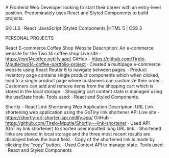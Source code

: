 A Frontend Web Developer looking to start their career with an entry-level position. Predominately uses  React and Styled Components to build projects. 

SKILLS 
∙ React |JavaScript |Styled Components |HTML 5 | CSS 3 

PERSONAL PROJECTS 

React E-commerce Coffee Shop Website 
Description: An e-commerce website for the Two 14 coffee shop 
Live site - https://two14coffee.netlify.app/ 
GitHub - https://github.com/Tirelo-Mputle/two14-coffee-portfolio-project 
∙ Created a multipage e-commerce website using React Router 6 to navigate between pages. ∙ Product inventory page contains single product components which when clicked, lead to a single  product page where customers can customize their order. 
∙ Customers can add and remove items from the shopping cart which is stored in the local storage. ∙ Shopping cart content state is managed using the useState hook. 
Tools used: 
∙ React and Styled Components. 

Shortly – React Link Shortening Web Application 
Description: URL Link shortening web application using the GoTiny link shortener API Live site - https://shortly-url-shorter-api.netlify.app/ 
GitHub - https://github.com/Tirelo-Mputle/Shortly---link-shortener 
∙ Used API (GoTiny link shortener) to shorten user inputted long URL link. 
∙ Shortened links are stored in local storage and the three most recent results are displayed below  the input field. 
∙ Copy of the shortened link is made by clicking the “copy” button. 
∙ Used Context API to manage state. 
Tools used: 
∙ React and Styled Components 
